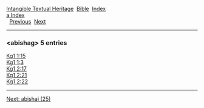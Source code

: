 [Intangible Textual Heritage](../../index)  [Bible](../index) 
[Index](index)   
[a Index](_a_)  
  [Previous](c00062)  [Next](c00064) 

------------------------------------------------------------------------

### &lt;abishag&gt; 5 entries

[Kg1 1:15](../kjv/kg1001.htm#015)  
[Kg1 1:3](../kjv/kg1001.htm#003)  
[Kg1 2:17](../kjv/kg1002.htm#017)  
[Kg1 2:21](../kjv/kg1002.htm#021)  
[Kg1 2:22](../kjv/kg1002.htm#022)  

------------------------------------------------------------------------

[Next: abishai (25)](c00064)
